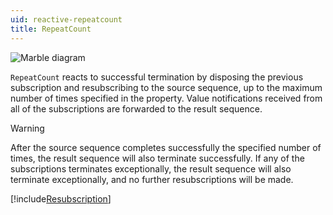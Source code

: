```yaml
---
uid: reactive-repeatcount
title: RepeatCount
---
```


![Marble diagram](~/images/reactive-repeatcount.svg)

`RepeatCount` reacts to successful termination by disposing the previous subscription and resubscribing to the source sequence, up to the maximum number of times specified in the <xref href="Bonsai.Reactive.RepeatCount.Count"/> property. Value notifications received from all of the subscriptions are forwarded to the result sequence.

> [!Warning]
> After the source sequence completes successfully the specified number of times, the result sequence will also terminate successfully. If any of the subscriptions terminates exceptionally, the result sequence will also terminate exceptionally, and no further resubscriptions will be made.

[!include[Resubscription](~/articles/reactive-resubscription.md)]
